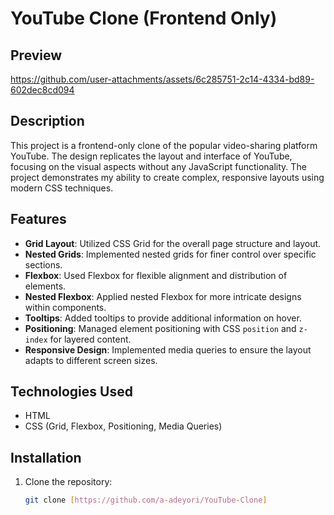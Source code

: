 # YouTube Clone (Frontend Only)

## Preview


https://github.com/user-attachments/assets/6c285751-2c14-4334-bd89-602dec8cd094



## Description

This project is a frontend-only clone of the popular video-sharing platform YouTube. The design replicates the layout and interface of YouTube, focusing on the visual aspects without any JavaScript functionality. The project demonstrates my ability to create complex, responsive layouts using modern CSS techniques.

## Features

- **Grid Layout**: Utilized CSS Grid for the overall page structure and layout.
- **Nested Grids**: Implemented nested grids for finer control over specific sections.
- **Flexbox**: Used Flexbox for flexible alignment and distribution of elements.
- **Nested Flexbox**: Applied nested Flexbox for more intricate designs within components.
- **Tooltips**: Added tooltips to provide additional information on hover.
- **Positioning**: Managed element positioning with CSS `position` and `z-index` for layered content.
- **Responsive Design**: Implemented media queries to ensure the layout adapts to different screen sizes.

## Technologies Used

- HTML
- CSS (Grid, Flexbox, Positioning, Media Queries)

## Installation

1. Clone the repository:
   ```bash
   git clone [https://github.com/a-adeyori/YouTube-Clone]
